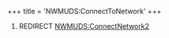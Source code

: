 +++
title = 'NWMUDS:ConnectToNetwork'
+++

1.  REDIRECT [NWMUDS:ConnectNetwork2](NWMUDS:ConnectNetwork2 "wikilink")
